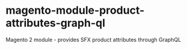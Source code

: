 # magento-module-product-attributes-graph-ql
Magento 2 module - provides SFX product attributes through GraphQL
